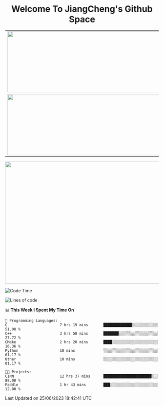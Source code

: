 <h1 align="center">Welcome To JiangCheng's Github Space</h1>

<table align="center" frame="void" rules="none" >
  <tr>
    <td>
      <div align="center"> <img height="200px" width="500px"  src="https://github-readme-stats.vercel.app/api?username=thisjiang&hide_title=true&hide_border=true&layout=compact&show_icons=trueline_height=21&text_color=000&icon_color=000&bg_color=0,ea6161,ffc64d,fffc4d,52fa5a&theme=graywhite" /> </div>
    </td>
    <td>
      <div align="center"> <img height="200px" width="500px" src="https://github-readme-stats.vercel.app/api/top-langs/?username=thisjiang&hide_title=true&hide_border=true&layout=compact&langs_count=6&text_color=000&icon_color=fff&bg_color=0,52fa5a,4dfcff,c64dff&theme=graywhite" /> </div>
    </td>
  </tr>
  <tr>
    <td>
      <div align="center"> <img height="200px" width="500px" src="https://github-readme-streak-stats.herokuapp.com/?user=thisjiang&hide_title=true&hide_border=true&layout=compact&langs_count=6" /> </div>
    </td>
    <td>
      <div align="center"> 
      <a href="https://github.com/" target="_blank"><img style="margin: 10px" src="https://profilinator.rishav.dev/skills-assets/git-scm-icon.svg" alt="Git" height="50" /></a>  
      <a href="https://www.linux.org/" target="_blank"><img style="margin: 10px" src="https://profilinator.rishav.dev/skills-assets/linux-original.svg" alt="Linux" height="50" /></a>  
      <a href="https://www.gnu.org/software/bash/" target="_blank"><img style="margin: 10px" src="https://profilinator.rishav.dev/skills-assets/gnu_bash-icon.svg" alt="Bash" height="50" /></a>  
      </div>
    </td>
  </tr>
</table>

<div align="center"> <img height="400px" width="1000px" src="https://github-readme-activity-graph.cyclic.app/graph?username=thisjiang&theme=react&hide_title=true&hide_border=true&layout=compact&langs_count=6" /> </div></td>

<!--START_SECTION:waka-->
![Code Time](http://img.shields.io/badge/Code%20Time-176%20hrs%201%20min-blue)

![Lines of code](https://img.shields.io/badge/From%20Hello%20World%20I%27ve%20Written-469.7%20thousand%20lines%20of%20code-blue)

📊 **This Week I Spent My Time On** 

```text
💬 Programming Languages: 
C                        7 hrs 19 mins       █████████████░░░░░░░░░░░░   51.08 % 
C++                      3 hrs 58 mins       ███████░░░░░░░░░░░░░░░░░░   27.72 % 
CMake                    2 hrs 20 mins       ████░░░░░░░░░░░░░░░░░░░░░   16.36 % 
Python                   10 mins             ░░░░░░░░░░░░░░░░░░░░░░░░░   01.17 % 
Other                    10 mins             ░░░░░░░░░░░░░░░░░░░░░░░░░   01.17 % 

🐱‍💻 Projects: 
CINN                     12 hrs 37 mins      ██████████████████████░░░   88.00 % 
Paddle                   1 hr 43 mins        ███░░░░░░░░░░░░░░░░░░░░░░   12.00 % 
```


 Last Updated on 25/06/2023 18:42:41 UTC
<!--END_SECTION:waka-->
